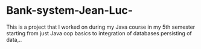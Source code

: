 # Bank-system-Jean-Luc-
This is a project that I worked on during my Java course in my 5th semester starting from just Java oop basics to integration of databases persisting of data,..
